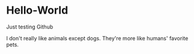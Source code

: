 # Hello-World
Just testing Github

I don't really like animals except dogs. They're more like humans' favorite pets.
